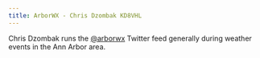 ```yaml
---
title: ArborWX - Chris Dzombak KD8VHL
---
```

Chris Dzombak runs the [@arborwx] Twitter feed generally
during weather events in the Ann Arbor area.

[@arborwx]:https://twitter.com/ArborWX
